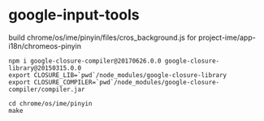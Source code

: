 google-input-tools
==================

build chrome/os/ime/pinyin/files/cros_background.js for project-ime/app-i18n/chromeos-pinyin


```
npm i google-closure-compiler@20170626.0.0 google-closure-library@20150315.0.0
export CLOSURE_LIB=`pwd`/node_modules/google-closure-library
export CLOSURE_COMPILER=`pwd`/node_modules/google-closure-compiler/compiler.jar

cd chrome/os/ime/pinyin
make
```